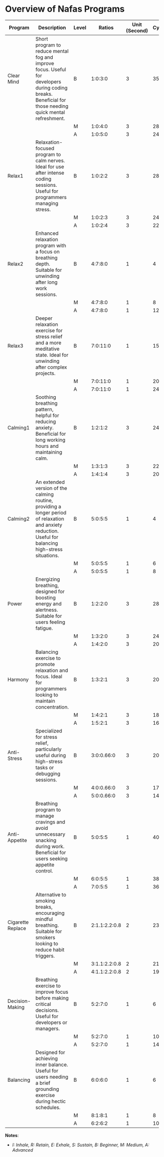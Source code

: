 # Overview of Nafas Programs

| **Program**         | **Description**                                                                                                                                      | **Level** | **Ratios**   | **Unit (Second)** | **Cycles** |
|----------------------|------------------------------------------------------------------------------------------------------------------------------------------------------|-----------|--------------|-------------------|------------|
| Clear Mind          | Short program to reduce mental fog and improve focus. Useful for developers during coding breaks. Beneficial for those needing quick mental refreshment. | B         | 1:0:3:0      | 3                 | 35         |
|                      |                                                                                                                                                    | M         | 1:0:4:0      | 3                 | 28         |
|                      |                                                                                                                                                    | A         | 1:0:5:0      | 3                 | 24         |
| Relax1              | Relaxation-focused program to calm nerves. Ideal for use after intense coding sessions. Useful for programmers managing stress.                      | B         | 1:0:2:2      | 3                 | 28         |
|                      |                                                                                                                                                    | M         | 1:0:2:3      | 3                 | 24         |
|                      |                                                                                                                                                    | A         | 1:0:2:4      | 3                 | 22         |
| Relax2              | Enhanced relaxation program with a focus on breathing depth. Suitable for unwinding after long work sessions.                                       | B         | 4:7:8:0      | 1                 | 4          |
|                      |                                                                                                                                                    | M         | 4:7:8:0      | 1                 | 8          |
|                      |                                                                                                                                                    | A         | 4:7:8:0      | 1                 | 12         |
| Relax3              | Deeper relaxation exercise for stress relief and a more meditative state. Ideal for unwinding after complex projects.                               | B         | 7:0:11:0     | 1                 | 15         |
|                      |                                                                                                                                                    | M         | 7:0:11:0     | 1                 | 20         |
|                      |                                                                                                                                                    | A         | 7:0:11:0     | 1                 | 24         |
| Calming1            | Soothing breathing pattern, helpful for reducing anxiety. Beneficial for long working hours and maintaining calm.                                   | B         | 1:2:1:2      | 3                 | 24         |
|                      |                                                                                                                                                    | M         | 1:3:1:3      | 3                 | 22         |
|                      |                                                                                                                                                    | A         | 1:4:1:4      | 3                 | 20         |
| Calming2            | An extended version of the calming routine, providing a longer period of relaxation and anxiety reduction. Useful for balancing high-stress situations. | B         | 5:0:5:5      | 1                 | 4          |
|                      |                                                                                                                                                    | M         | 5:0:5:5      | 1                 | 6          |
|                      |                                                                                                                                                    | A         | 5:0:5:5      | 1                 | 8          |
| Power               | Energizing breathing, designed for boosting energy and alertness. Suitable for users feeling fatigue.                                               | B         | 1:2:2:0      | 3                 | 28         |
|                      |                                                                                                                                                    | M         | 1:3:2:0      | 3                 | 24         |
|                      |                                                                                                                                                    | A         | 1:4:2:0      | 3                 | 20         |
| Harmony             | Balancing exercise to promote relaxation and focus. Ideal for programmers looking to maintain concentration.                                        | B         | 1:3:2:1      | 3                 | 20         |
|                      |                                                                                                                                                    | M         | 1:4:2:1      | 3                 | 18         |
|                      |                                                                                                                                                    | A         | 1:5:2:1      | 3                 | 16         |
| Anti-Stress         | Specialized for stress relief, particularly useful during high-stress tasks or debugging sessions.                                                  | B         | 3:0:0.66:0   | 3                 | 20         |
|                      |                                                                                                                                                    | M         | 4:0:0.66:0   | 3                 | 17         |
|                      |                                                                                                                                                    | A         | 5:0:0.66:0   | 3                 | 14         |
| Anti-Appetite       | Breathing program to manage cravings and avoid unnecessary snacking during work. Beneficial for users seeking appetite control.                     | B         | 5:0:5:5      | 1                 | 40         |
|                      |                                                                                                                                                    | M         | 6:0:5:5      | 1                 | 38         |
|                      |                                                                                                                                                    | A         | 7:0:5:5      | 1                 | 36         |
| Cigarette Replace   | Alternative to smoking breaks, encouraging mindful breathing. Suitable for smokers looking to reduce habit triggers.                                | B         | 2:1.1:2.2:0.8 | 2                 | 23         |
|                      |                                                                                                                                                    | M         | 3:1.1:2.2:0.8 | 2                 | 21         |
|                      |                                                                                                                                                    | A         | 4:1.1:2.2:0.8 | 2                 | 19         |
| Decision-Making     | Breathing exercise to improve focus before making critical decisions. Useful for developers or managers.                                            | B         | 5:2:7:0      | 1                 | 6          |
|                      |                                                                                                                                                    | M         | 5:2:7:0      | 1                 | 10         |
|                      |                                                                                                                                                    | A         | 5:2:7:0      | 1                 | 14         |
| Balancing           | Designed for achieving inner balance. Useful for users needing a brief grounding exercise during hectic schedules.                                  | B         | 6:0:6:0      | 1                 | 6          |
|                      |                                                                                                                                                    | M         | 8:1:8:1      | 1                 | 8          |
|                      |                                                                                                                                                    | A         | 6:2:6:2      | 1                 | 10         |

**Notes**:
- *I: Inhale, R: Retain, E: Exhale, S: Sustain, B: Beginner, M: Medium, A: Advanced*
